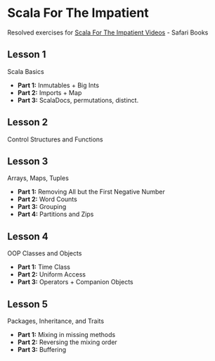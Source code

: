 # Scala For The Impatient
Resolved exercises for [Scala For The Impatient Videos](https://www.safaribooksonline.com/library/view/scala-for-the/) - Safari Books

## Lesson 1
Scala Basics
* **Part 1:** Inmutables + Big Ints
* **Part 2:** Imports + Map
* **Part 3:** ScalaDocs, permutations, distinct.

## Lesson 2
Control Structures and Functions

## Lesson 3
Arrays, Maps, Tuples
* **Part 1:** Removing All but the First Negative Number
* **Part 2:** Word Counts
* **Part 3:**  Grouping
* **Part 4:**  Partitions and Zips

## Lesson 4
OOP Classes and Objects
* **Part 1:** Time Class
* **Part 2:** Uniform Access
* **Part 3:** Operators + Companion Objects 

## Lesson 5
Packages, Inheritance, and Traits
* **Part 1:** Mixing in missing methods
* **Part 2:** Reversing the mixing order
* **Part 3:** Buffering

